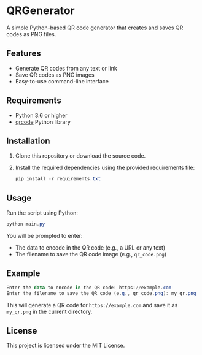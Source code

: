 # QRGenerator

A simple Python-based QR code generator that creates and saves QR codes as PNG files.

## Features

- Generate QR codes from any text or link
- Save QR codes as PNG images
- Easy-to-use command-line interface

## Requirements

- Python 3.6 or higher
- [qrcode](https://pypi.org/project/qrcode/) Python library

## Installation

1. Clone this repository or download the source code.
2. Install the required dependencies using the provided requirements file:

   ```powershell
   pip install -r requirements.txt
   ```

## Usage

Run the script using Python:

```powershell
python main.py
```

You will be prompted to enter:

- The data to encode in the QR code (e.g., a URL or any text)
- The filename to save the QR code image (e.g., `qr_code.png`)

## Example

```powershell
Enter the data to encode in the QR code: https://example.com
Enter the filename to save the QR code (e.g., qr_code.png): my_qr.png
```

This will generate a QR code for `https://example.com` and save it as `my_qr.png` in the current directory.

## License

This project is licensed under the MIT License.
